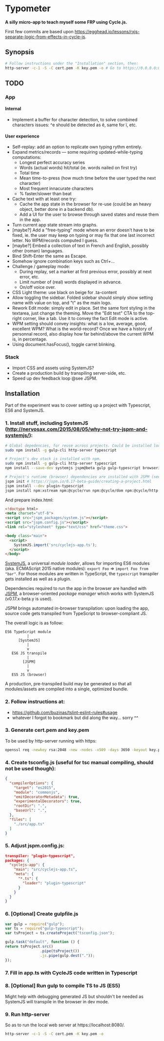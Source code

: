 Typometer
=========

**A silly micro-app to teach myself some FRP using Cycle.js.**

First few commits are based upon https://egghead.io/lessons/rxjs-separate-logic-from-effects-in-cycle-js.

## Synopsis

``` sh
# Follow instructions under the "Installation" section, then:
http-server -c-1 -S -C cert.pem -K key.pem -o # Go to https://0.0.0.0:8080/
```

## TODO

### App

#### Internal

* Implement a buffer for character detection, to solve combined characters issues: ^e should be detected as ê, same for ï, etc.

#### User experience

* Self-replay: add an option to replicate own typing rythm entirely.
* Expand metrics/records — some requiring updated-while-typing computations:
  * Longest perfect accuracy series
  * Words (actual words) hit/total (ie. words nailed on first try)
  * Total time
  * Mean time-to-press (how much time before the user typed the next character)
  * Most frequent innacurate characters
  * % faster/slower than beat
* Cache text with at least one try:
  * Cache the app state in the browser for re-use (could be an heavy object, better done in a backend db).
  * Add a UI for the user to browse through saved states and reuse them in the app.
* Turn current app state stream into graphs.
* [maybe?] Add a "free-typing" mode where an error doesn't have to be fixed, ie. the user may keep on typing or may fix that one last incorrect letter. No WPM/records computed I guess.
* [maybe?] Embed a collection of text in French and English, possibly other (roman) languages.
* Bind Shift-Enter the same as Escape.
* Somehow ignore combination keys such as Ctrl+…
* Challenge / gameplay mode:
  * During replay, set a marker at first previous error, possibly at next error, etc.
  * Limit number of (real) words displayed in advance.
  * On/off voice over.
* CSS Light theme: use black on beige for .ta-content
* Allow toggling the sidebar. Folded sidebar should simply show setting name with value on top, and "t" as the main logo.
* Rework Edit mode: simply edit in place. Set the same font styling in the textarea, just change the theming. Move the "Edit text" CTA to the top-right corner, like a tab. Use it to convey the fact Edit mode is active.
* WPM setting should convey insights: what is a low, average, good, excellent WPM? What is the world-record? Once we have a history of personnal record, also display how far behind/above the current WPM is, in percentage.
* Using document.hasFocus(), toggle carret blinking.

### Stack

* Import CSS and assets using SystemJS?
* Create a production build by transpiling server-side, etc.
* Speed up dev feedback loop @see JSPM.

## Installation

Part of the experiment was to cover setting up a project with Typescript, ES6 and SystemJS.

### 1. Install stuff, including SystemJS (http://nervosax.com/2015/08/05/why-not-try-jspm-and-systemjs/):

``` sh
# Global depedencies, for reuse across projects. Could be installed locally as well.
sudo npm install -g gulp-cli http-server typescript

# Project's dev stack is installed with npm.
sudo npm install -g gulp-cli http-server typescript
npm install --save-dev systemjs jspm@beta gulp gulp-typescript browserify tsify vinyl-source-stream

# Project's runtime (browser) dependencies are installed with JSPM (see below).
jspm init # https://jspm.io/0.17-beta-guide/creating-a-project.html
jspm install --dev plugin-typescript
jspm install npm:xstream npm:@cycle/run npm:@cycle/dom npm:@cycle/http npm:@cycle/isolate npm:cycle-onionify npm:classnames
```

And prepare index.html:

``` html
<!doctype html>
<meta charset="utf-8">
<script src="jspm_packages/system.js"></script>
<script src="jspm.config.js"></script>
<link rel="stylesheet" type="text/css" href="theme.css">

<body class="main">
  <script>
    SystemJS.import('src/cyclejs-app.ts');
  </script>
</body>
```

[SystemJS](https://github.com/systemjs/systemjs), a universal *module loader*, allows for importing ES6 modules (aka. ECMAScript 2015 native modules): `export Foo` => `import Foo from "bar"`. For those modules are written in TypeScript, the `typescript` transpiler gets installed as well as a plugin.

Dependencies required to run the app in the browser are handled with [JSPM](https://jspm.io/), a browser-oriented *package manager* which works with SystemJS (v0.17.x-beta.y is used).

JSPM brings automated in-browser transpilation: upon loading the app, source code gets transpiled from TypeScript to browser-compliant JS.

The overall logic is as follow:

```
ES6 TypeScript module
          |
      [SystemJS]
          |
          v
   ES6 JS transpile
          |
        [JSPM]
          |
          v
   ES5 JS (browser)
```

A production, pre-transpiled build may be generated so that all modules/assets are compiled into a single, optimized bundle.

### 2. Follow instructions at:

* https://github.com/buzinas/tslint-eslint-rules#usage
* whatever I forgot to bookmark but did along the way… sorry ^^

### 3. Generate cert.pem and key.pem

To be used by http-server running with https:

``` sh
openssl req -newkey rsa:2048 -new -nodes -x509 -days 3650 -keyout key.pem -out cert.pem
```
### 4. Create tsconfig.js (useful for tsc manual compiling, should not be used though):

``` json
{
  "compilerOptions": {
    "target": "es2015",
    "module": "commonjs",
    "emitDecoratorMetadata": true,
    "experimentalDecorators": true,
    "rootDir": ".",
    "baseUrl": ".",
  },
  "files": [
    "./src/app.ts"
  ]
}
```

### 5. Adjust jspm.config.js:

``` json
transpiler: "plugin-typescript",
packages: {
  "cyclejs-app": {
    "main": "src/cyclejs-app.ts",
    "meta": {
      "*.ts": {
        "loader": "plugin-typescript"
      }
    }
  }
}
```

### 6. [Optional] Create gulpfile.js

``` js
var gulp = require("gulp");
var ts = require("gulp-typescript");
var tsProject = ts.createProject("tsconfig.json");

gulp.task("default", function () {
return tsProject.src()
                .pipe(tsProject())
                .js.pipe(gulp.dest("."));
});
```

### 7. Fill in app.ts with CycleJS code written in Typescript

### 8. [Optional] Run gulp to compile TS to JS (ES5)

Might help with debugging generated JS but shouldn't be needed as SystemJS will transpile in the browser in dev mode.

### 9. Run http-server

So as to run the local web server at https://localhost:8080/.

``` sh
http-server -c-1 -S -C cert.pem -K key.pem -o
```
